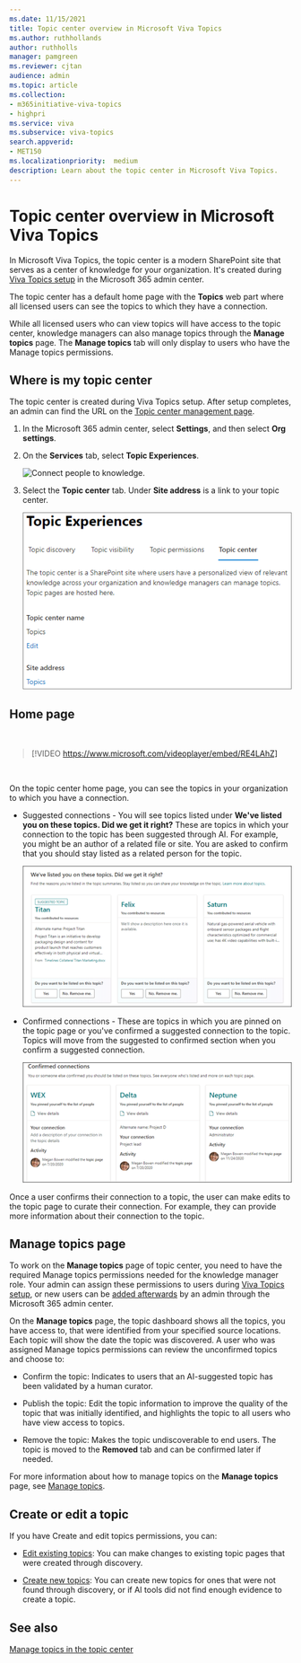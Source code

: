```yaml
---
ms.date: 11/15/2021
title: Topic center overview in Microsoft Viva Topics
ms.author: ruthhollands
author: ruthholls
manager: pamgreen
ms.reviewer: cjtan
audience: admin
ms.topic: article
ms.collection: 
- m365initiative-viva-topics
- highpri
ms.service: viva 
ms.subservice: viva-topics 
search.appverid:
- MET150  
ms.localizationpriority:  medium
description: Learn about the topic center in Microsoft Viva Topics.
---
```


# Topic center overview in Microsoft Viva Topics

In Microsoft Viva Topics, the topic center is a modern SharePoint site that serves as a center of knowledge for your organization. It's created during [Viva Topics setup](set-up-topic-experiences.md) in the Microsoft 365 admin center.

The topic center has a default home page with the **Topics** web part where all licensed users can see the topics to which they have a connection.

While all licensed users who can view topics will have access to the topic center, knowledge managers can also manage topics through the **Manage topics** page. The **Manage topics** tab will only display to users who have the Manage topics permissions.

## Where is my topic center

The topic center is created during Viva Topics setup. After setup completes, an admin can find the URL on the [Topic center management page](./topic-experiences-administration.md#to-access-topics-management-settings).


1. In the Microsoft 365 admin center, select **Settings**, and then select **Org settings**.
2. On the **Services** tab, select **Topic Experiences**.

    ![Connect people to knowledge.](../media/admin-org-knowledge-options-completed.png)

3. Select the **Topic center** tab. Under **Site address** is a link to your topic center.

    ![knowledge-network-settings.](../media/knowledge-network-settings-topic-center.png)

## Home page

</br>

> [!VIDEO https://www.microsoft.com/videoplayer/embed/RE4LAhZ]

</br>

On the topic center home page, you can see the topics in your organization to which you have a connection.

- Suggested connections - You will see topics listed under **We've listed you on these topics. Did we get it right?** These are topics in which your connection to the topic has been suggested through AI. For example, you might be an author of a related file or site. You are asked to confirm that you should stay listed as a related person for the topic.

   ![Suggested connections.](../media/knowledge-management/my-topics.png)

- Confirmed connections - These are topics in which you are pinned on the topic page or you've confirmed a suggested connection to the topic. Topics will move from the suggested to confirmed section when you confirm a suggested connection.

   ![Confirmed topics.](../media/knowledge-management/my-topics-confirmed.png)

Once a user confirms their connection to a topic, the user can make edits to the topic page to curate their connection. For example, they can provide more information about their connection to the topic.

## Manage topics page

To work on the **Manage topics** page of topic center, you need to have the required Manage topics permissions needed for the knowledge manager role. Your admin can assign these permissions to users during [Viva Topics setup](set-up-topic-experiences.md), or new users can be [added afterwards](topic-experiences-knowledge-rules.md) by an admin through the Microsoft 365 admin center.

On the **Manage topics** page, the topic dashboard shows all the topics, you have access to, that were identified from your specified source locations. Each topic will show the date the topic was discovered. A user who was assigned Manage topics permissions can review the unconfirmed topics and choose to:

- Confirm the topic: Indicates to users that an AI-suggested topic has been validated by a human curator.

- Publish the topic: Edit the topic information to improve the quality of the topic that was initially identified, and highlights the topic to all users who have view access to topics.

- Remove the topic: Makes the topic undiscoverable to end users. The topic is moved to the **Removed** tab and can be confirmed later if needed.

For more information about how to manage topics on the **Manage topics** page, see [Manage topics](manage-topics.md).

## Create or edit a topic

If you have Create and edit topics permissions, you can:

- [Edit existing topics](edit-a-topic.md): You can make changes to existing topic pages that were created through discovery.

- [Create new topics](create-a-topic.md): You can create new topics for ones that were not found through discovery, or if AI tools did not find enough evidence to create a topic.

## See also

[Manage topics in the topic center](manage-topics.md)

